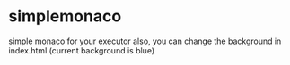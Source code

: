 # simplemonaco
simple monaco for your executor
also, you can change the background in index.html (current background is blue)
